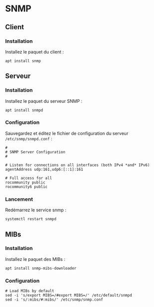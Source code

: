 # SNMP

## Client

### Installation

Installez le paquet du client :

	apt install snmp


## Serveur

### Installation

Installez le paquet du serveur SNMP :

	apt install snmpd

### Configuration

Sauvegardez et éditez le fichier de configuration du serveur `/etc/snmp/snmpd.conf` :

	#
	# SNMP Server Configuration
	#

	# Listen for connections on all interfaces (both IPv4 *and* IPv6)
	agentAddress udp:161,udp6:[::1]:161

	# Full access for all
	rocommunity public
	rocommunity6 public

### Lancement

Redémarrez le service snmp :

	systemctl restart snmpd


## MIBs

### Installation

Installez le paquet des MIBs :

	apt install snmp-mibs-downloader

### Configuration

	# Load MIBs by default
	sed -i 's/export MIBS=/#export MIBS=/' /etc/default/snmpd
	sed -i 's/:mibs/#:mibs/' /etc/snmp/snmp.conf


